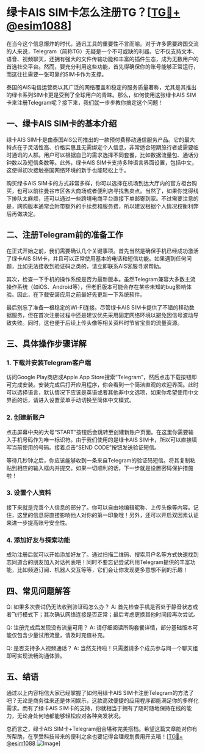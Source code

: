 # 绿卡AIS SIM卡怎么注册TG？[[TG💪+ @esim1088](https://t.me/s/esim1088)]

在当今这个信息爆炸的时代，通讯工具的重要性不言而喻。对于许多需要跨国交流的人来说，Telegram（简称TG）无疑是一个不可或缺的利器。它不仅支持文本、语音、视频聊天，还拥有强大的文件传输功能和丰富的插件生态，成为无数用户的首选社交平台。然而，要充分利用这些功能，首先得确保你的账号能够正常运行，而这往往需要一张可靠的SIM卡作为支撑。

泰国的AIS电信运营商以其广泛的网络覆盖和稳定的服务质量著称，尤其是其推出的绿卡系列SIM卡更是受到了全球用户的青睐。那么，如何使用这张绿卡AIS SIM卡来注册Telegram呢？接下来，我们就一步步教你搞定这个问题！

## 一、绿卡AIS SIM卡的基本介绍

绿卡AIS SIM卡是由泰国AIS公司推出的一款预付费移动通信服务产品。它的最大特点在于灵活性高、价格实惠且无需绑定个人信息，非常适合短期旅行者或需要临时通讯的人群。用户可以根据自己的需求选择不同套餐，比如数据流量包、通话分钟数以及短信条数等。此外，绿卡AIS SIM卡支持多种语言界面设置，包括中文，这使得初次接触泰国网络环境的新手也能轻松上手。

购买绿卡AIS SIM卡的方式非常多样，你可以选择在机场到达大厅内的官方柜台购买，也可以前往曼谷市区各大商场或者便利店寻找售卖点。当然了，如果你觉得线下排队太麻烦，还可以通过一些跨境电商平台直接下单邮寄到家。不过需要注意的是，网购版本通常会附带额外的手续费和服务费，所以建议根据个人情况权衡利弊后再做决定。

## 二、注册Telegram前的准备工作

在正式开始之前，我们需要确认几个关键事项。首先当然是确保手机已经成功激活了绿卡AIS SIM卡，并且可以正常使用基本的电话和短信功能。如果遇到任何问题，比如无法接收到验证码之类的，请立即联系AIS客服寻求帮助。

其次，检查一下手机的操作系统是否为最新版本。虽然Telegram兼容大多数主流操作系统（如iOS、Android等），但老旧版本可能会存在某些未知的bug影响体验。因此，在下载安装应用之前最好先更新一下系统软件。

最后别忘了准备一根稳定的Wi-Fi连接。尽管绿卡AIS SIM卡提供了不错的移动数据服务，但在首次注册过程中还是建议优先采用固定网络环境以避免因信号波动导致失败。同时，这也便于后续上传头像等相关资料时节省宝贵的流量资源。

## 三、具体操作步骤详解

### 1. 下载并安装Telegram客户端

访问Google Play商店或Apple App Store搜索“Telegram”，然后点击下载按钮即可完成安装。安装完成后打开应用程序，你会看到一个简洁直观的欢迎界面。此时可以选择语言，默认情况下应该是英语或者其他非中文选项，如果你希望使用中文界面的话，请进入设置菜单手动切换至简体中文模式。

### 2. 创建新账户

点击屏幕中央的大号“START”按钮后会跳转至创建新账户页面。在这里你需要输入手机号码作为唯一标识符。由于我们使用的是绿卡AIS SIM卡，所以可以直接填写当前使用的号码。接着点击“SEND CODE”按钮发送验证短信。

等待几秒钟之后，你应该能够收到一条来自Telegram的验证码短信。将其复制粘贴到相应的输入框内并提交。如果一切顺利的话，下一步就是设置密码保护措施啦！

### 3. 设置个人资料

接下来就是完善个人信息的部分了。你可以自由地编辑昵称、上传头像等内容。记住，这里的信息将直接影响他人对你的第一印象哦！另外，还可以开启双因素认证来进一步提高账号安全性。

### 4. 添加好友与探索功能

成功注册后就可以开始添加好友了。通过扫描二维码、搜索用户名等方式快速找到志同道合的朋友加入对话列表吧！同时不要忘记尝试利用Telegram提供的丰富功能，比如频道订阅、机器人交互等等，它们会让你发现更多意想不到的乐趣！

## 四、常见问题解答

Q: 如果多次尝试仍无法收到验证码怎么办？
A: 首先检查手机是否处于静音状态或者飞行模式下；其次确认网络连接是否正常；最后考虑更换其他时间段再次尝试。

Q: 注册完成后发现没有流量可用？
A: 请仔细阅读所购套餐详情，部分基础版本可能仅包含少量试用流量，请及时充值补充。

Q: 是否支持多人视频通话？
A: 当然支持啦！只需邀请多个成员参与同一个聊天组即可实现流畅沟通体验。

## 五、结语

通过以上内容相信大家已经掌握了如何用绿卡AIS SIM卡注册Telegram的方法了吧？无论是商务往来还是休闲娱乐，这款高效便捷的应用程序都能满足你的多样化需求。而有了绿卡AIS SIM卡的支持，你就相当于拥有了随时随地保持在线的能力，无论身处何地都能够轻松应对各种突发状况。

总而言之，绿卡AIS SIM卡+Telegram组合堪称完美搭档。希望这篇文章能对你有所帮助，在享受科技带来的便利之余也要记得合理规划费用开支哦！[[TG💪+ @esim1088](https://t.me/s/esim1088) ![Image](https://i.postimg.cc/4NQfJmqS/Snipaste-2025-05-13-00-14-12.png)]